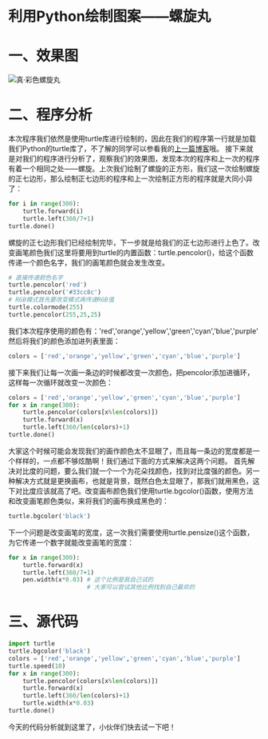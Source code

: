 # 利用Python绘制图案——螺旋丸

# 一、效果图

![真·彩色螺旋丸](https://pic.try-hard.cn/blog/20191001182134516.png)
# 二、程序分析
本次程序我们依然是使用turtle库进行绘制的，因此在我们的程序第一行就是加载我们Python的turtle库了，不了解的同学可以参看我的[上一篇博客](https://blog.csdn.net/qq_43580193/article/details/101686487)哦。
接下来就是对我们的程序进行分析了，观察我们的效果图，发现本次的程序和上一次的程序有着一个相同之处——螺旋。上次我们绘制了螺旋的正方形，我们这一次绘制螺旋的正七边形，那么绘制正七边形的程序和上一次绘制正方形的程序就是大同小异了：
```python
for i in range(300):
    turtle.forward(i)
    turtle.left(360/7+1)
turtle.done()
```
螺旋的正七边形我们已经绘制完毕，下一步就是给我们的正七边形进行上色了。改变画笔颜色我们这里将要用到turtle的内置函数：turtle.pencolor()，给这个函数传递一个颜色名字，我们的画笔颜色就会发生改变。
```python
# 直接传递颜色名字
turtle.pencolor('red')
turtle.pencolor('#33cc8c')
# RGB模式首先要改变模式再传递RGB值
turtle.colormode(255)
turtle.pencolor(255,25,25)
```
我们本次程序使用的颜色有：'red','orange','yellow','green','cyan','blue','purple'
然后将我们的颜色添加进列表里面：
```python
colors = ['red','orange','yellow','green','cyan','blue','purple']
```
接下来我们让每一次画一条边的时候都改变一次颜色，把pencolor添加进循环，这样每一次循环就改变一次颜色：
```python
colors = ['red','orange','yellow','green','cyan','blue','purple']
for x in range(300):
    turtle.pencolor(colors[x%len(colors)])
    turtle.forward(x)
    turtle.left(360/len(colors)+1)
turtle.done()
```
大家这个时候可能会发现我们的画作颜色太不显眼了，而且每一条边的宽度都是一个样样的，一点都不够炫酷啊！我们通过下面的方式来解决这两个问题。
首先解决对比度的问题，要么我们就一个一个为花朵找颜色，找到对比度强的颜色。另一种解决方式就是更换画布，也就是背景，既然白色太显眼了，那我们就用黑色，这下对比度应该就高了吧。改变画布颜色我们使用turtle.bgcolor()函数，使用方法和改变画笔颜色类似，来将我们的画布换成黑色的：
```python
turtle.bgcolor('black')
```
下一个问题是改变画笔的宽度，这一次我们需要使用turtle.pensize()这个函数，为它传递一个数字就能改变画笔的宽度：
```python
for x in range(300):
	turtle.forward(x)
	turtle.left(360/7+1)
    pen.width(x*0.03) # 这个比例是我自己试的
    				  # 大家可以尝试其他比例找到自己最欢的
```
# 三、源代码
```python
import turtle
turtle.bgcolor('black')
colors = ['red','orange','yellow','green','cyan','blue','purple']
turtle.speed(10)
for x in range(300):
    turtle.pencolor(colors[x%len(colors)])
    turtle.forward(x)
    turtle.left(360/len(colors)+1)
    turtle.width(x*0.03)
turtle.done()
```
今天的代码分析就到这里了，小伙伴们快去试一下吧！